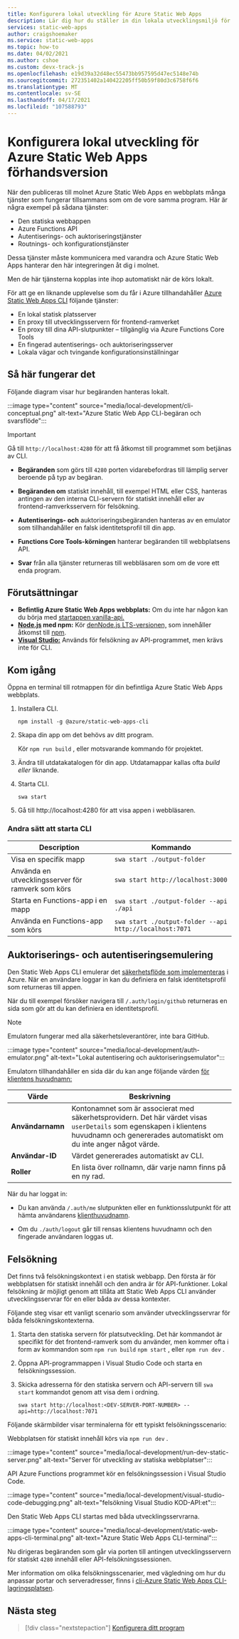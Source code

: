 ```yaml
---
title: Konfigurera lokal utveckling för Azure Static Web Apps
description: Lär dig hur du ställer in din lokala utvecklingsmiljö för Azure Static Web Apps
services: static-web-apps
author: craigshoemaker
ms.service: static-web-apps
ms.topic: how-to
ms.date: 04/02/2021
ms.author: cshoe
ms.custom: devx-track-js
ms.openlocfilehash: e19d39a32d48ec55473bb957595d47ec5148e74b
ms.sourcegitcommit: 272351402a140422205ff50b59f80d3c6758f6f6
ms.translationtype: MT
ms.contentlocale: sv-SE
ms.lasthandoff: 04/17/2021
ms.locfileid: "107588793"
---
```

# <a name="set-up-local-development-for-azure-static-web-apps-preview"></a>Konfigurera lokal utveckling för Azure Static Web Apps förhandsversion

När den publiceras till molnet Azure Static Web Apps en webbplats många tjänster som fungerar tillsammans som om de vore samma program. Här är några exempel på sådana tjänster:

- Den statiska webbappen
- Azure Functions API
- Autentiserings- och auktoriseringstjänster
- Routnings- och konfigurationstjänster

Dessa tjänster måste kommunicera med varandra och Azure Static Web Apps hanterar den här integreringen åt dig i molnet.

Men de här tjänsterna kopplas inte ihop automatiskt när de körs lokalt.

För att ge en liknande upplevelse som du får i Azure tillhandahåller [Azure Static Web Apps CLI](https://github.com/Azure/static-web-apps-cli) följande tjänster:

- En lokal statisk platsserver
- En proxy till utvecklingsservern för frontend-ramverket
- En proxy till dina API-slutpunkter – tillgänglig via Azure Functions Core Tools
- En fingerad autentiserings- och auktoriseringsserver
- Lokala vägar och tvingande konfigurationsinställningar

## <a name="how-it-works"></a>Så här fungerar det

Följande diagram visar hur begäranden hanteras lokalt.

:::image type="content" source="media/local-development/cli-conceptual.png" alt-text="Azure Static Web App CLI-begäran och svarsflöde":::

> [!IMPORTANT]
> Gå till `http://localhost:4280` för att få åtkomst till programmet som betjänas av CLI.

- **Begäranden** som görs till `4280` porten vidarebefordras till lämplig server beroende på typ av begäran.

- **Begäranden om** statiskt innehåll, till exempel HTML eller CSS, hanteras antingen av den interna CLI-servern för statiskt innehåll eller av frontend-ramverksservern för felsökning.

- **Autentiserings- och** auktoriseringsbegäranden hanteras av en emulator som tillhandahåller en falsk identitetsprofil till din app.

- **Functions Core Tools-körningen** hanterar begäranden till webbplatsens API.

- **Svar** från alla tjänster returneras till webbläsaren som om de vore ett enda program.

## <a name="prerequisites"></a>Förutsättningar

- **Befintlig Azure Static Web Apps webbplats:** Om du inte har någon kan du börja med [startappen vanilla-api.](https://github.com/staticwebdev/vanilla-api/generate?return_to=/staticwebdev/vanilla-api/generate)
- **[Node.js](https://nodejs.org) med npm:** Kör [ denNode.js LTS-versionen,](https://nodejs.org) som innehåller åtkomst till [npm](https://www.npmjs.com/).
- **[Visual Studio:](https://code.visualstudio.com/)** Används för felsökning av API-programmet, men krävs inte för CLI.

## <a name="get-started"></a>Kom igång

Öppna en terminal till rotmappen för din befintliga Azure Static Web Apps webbplats.

1. Installera CLI.

    `npm install -g @azure/static-web-apps-cli`

1. Skapa din app om det behövs av ditt program.

    Kör `npm run build` , eller motsvarande kommando för projektet.

1. Ändra till utdatakatalogen för din app. Utdatamappar kallas ofta _build eller_ liknande.

1. Starta CLI.

    `swa start`

1. Gå till http://localhost:4280 för att visa appen i webbläsaren.

### <a name="other-ways-to-start-the-cli"></a>Andra sätt att starta CLI

| Description | Kommando |
|--- | --- |
| Visa en specifik mapp | `swa start ./output-folder` |
| Använda en utvecklingsserver för ramverk som körs | `swa start http://localhost:3000` |
| Starta en Functions-app i en mapp | `swa start ./output-folder --api ./api` |
| Använda en Functions-app som körs | `swa start ./output-folder --api http://localhost:7071` |

## <a name="authorization-and-authentication-emulation"></a>Auktoriserings- och autentiseringsemulering

Den Static Web Apps CLI emulerar det [säkerhetsflöde som implementeras](./authentication-authorization.md) i Azure. När en användare loggar in kan du definiera en falsk identitetsprofil som returneras till appen.

När du till exempel försöker navigera till `/.auth/login/github` returneras en sida som gör att du kan definiera en identitetsprofil.

> [!NOTE]
> Emulatorn fungerar med alla säkerhetsleverantörer, inte bara GitHub.

:::image type="content" source="media/local-development/auth-emulator.png" alt-text="Lokal autentisering och auktoriseringsemulator":::

Emulatorn tillhandahåller en sida där du kan ange följande värden [för klientens huvudnamn:](./user-information.md#client-principal-data)

| Värde | Beskrivning |
| --- | --- |
| **Användarnamn** | Kontonamnet som är associerat med säkerhetsprovidern. Det här värdet visas `userDetails` som egenskapen i klientens huvudnamn och genererades automatiskt om du inte anger något värde. |
| **Användar-ID** | Värdet genererades automatiskt av CLI.  |
| **Roller** | En lista över rollnamn, där varje namn finns på en ny rad.  |

När du har loggat in:

- Du kan använda `/.auth/me` slutpunkten eller en funktionsslutpunkt för att hämta användarens [klienthuvudnamn](./user-information.md).

- Om du `./auth/logout` går till rensas klientens huvudnamn och den fingerade användaren loggas ut.

## <a name="debugging"></a>Felsökning

Det finns två felsökningskontext i en statisk webbapp. Den första är för webbplatsen för statiskt innehåll och den andra är för API-funktioner. Lokal felsökning är möjligt genom att tillåta att Static Web Apps CLI använder utvecklingsservrar för en eller båda av dessa kontexter.

Följande steg visar ett vanligt scenario som använder utvecklingsservrar för båda felsökningskontexterna.

1. Starta den statiska servern för platsutveckling. Det här kommandot är specifikt för det frontend-ramverk som du använder, men kommer ofta i form av kommandon som `npm run build` `npm start` , eller `npm run dev` .

1. Öppna API-programmappen i Visual Studio Code och starta en felsökningssession.

1. Skicka adresserna för den statiska servern och API-servern till `swa start` kommandot genom att visa dem i ordning.

    `swa start http://localhost:<DEV-SERVER-PORT-NUMBER> --api=http://localhost:7071`

Följande skärmbilder visar terminalerna för ett typiskt felsökningsscenario:

Webbplatsen för statiskt innehåll körs via `npm run dev` .

:::image type="content" source="media/local-development/run-dev-static-server.png" alt-text="Server för utveckling av statiska webbplatser":::

API Azure Functions programmet kör en felsökningssession i Visual Studio Code.

:::image type="content" source="media/local-development/visual-studio-code-debugging.png" alt-text="felsökning Visual Studio KOD-API:et":::

Den Static Web Apps CLI startas med båda utvecklingsservrarna.

:::image type="content" source="media/local-development/static-web-apps-cli-terminal.png" alt-text="Azure Static Web Apps CLI-terminal":::

Nu dirigeras begäranden som går via porten till antingen utvecklingsservern för statiskt `4280` innehåll eller API-felsökningssessionen.

Mer information om olika felsökningsscenarier, med vägledning om hur du anpassar portar och serveradresser, finns i [cli-Azure Static Web Apps CLI-lagringsplatsen](https://github.com/Azure/static-web-apps-cli).

## <a name="next-steps"></a>Nästa steg

> [!div class="nextstepaction"]
> [Konfigurera ditt program](configuration.md)
